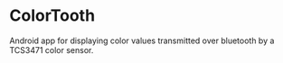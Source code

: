 # ColorTooth
Android app for displaying color values transmitted over bluetooth by a TCS3471 color sensor.
